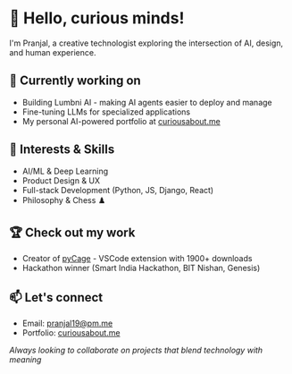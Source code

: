 # 👋 Hello, curious minds!

I'm Pranjal, a creative technologist exploring the intersection of AI, design, and human experience.

## 🔭 Currently working on
- Building Lumbni AI - making AI agents easier to deploy and manage
- Fine-tuning LLMs for specialized applications
- My personal AI-powered portfolio at [curiousabout.me](https://www.curiousabout.me)

## 🧠 Interests & Skills
- AI/ML & Deep Learning
- Product Design & UX
- Full-stack Development (Python, JS, Django, React)
- Philosophy & Chess ♟️

## 🏆 Check out my work
- Creator of [pyCage](https://bit.ly/InstallpyCage) - VSCode extension with 1900+ downloads
- Hackathon winner (Smart India Hackathon, BIT Nishan, Genesis)

## 📫 Let's connect
- Email: pranjal19@pm.me
- Portfolio: [curiousabout.me](https://www.curiousabout.me)

_Always looking to collaborate on projects that blend technology with meaning_
